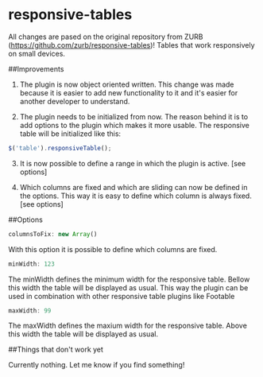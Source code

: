 # responsive-tables
All changes are pased on the original repository from ZURB (https://github.com/zurb/responsive-tables)!
Tables that work responsively on small devices.


##Improvements

1. The plugin is now object oriented written. This change was made because it is easier to add new functionality to it and it's easier for another developer to understand.

2. The plugin needs to be initialized from now. The reason behind it is to add options to the plugin which makes it more usable. The responsive table will be initialized like this:

```javascript
$('table').responsiveTable();
```
3. It is now possible to define a range in which the plugin is active. [see options]

4. Which columns are fixed and which are sliding can now be defined in the options. This way it is easy to define which column is always fixed. [see options]

##Options

```javascript
columnsToFix: new Array()
```
With this option it is possible to define which columns are fixed.

```javascript
minWidth: 123
```
The minWidth defines the minimum width for the responsive table. Bellow this width the table will be displayed as usual. This way the plugin can be used in combination with other responsive table plugins like Footable

```javascript
maxWidth: 99
```
The maxWidth defines the maxium width for the responsive table. Above this width the table will be displayed as usual.

##Things that don't work yet

Currently nothing. Let me know if you find something!


